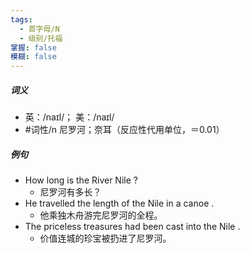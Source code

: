 ```yaml
---
tags:
  - 首字母/N
  - 级别/托福
掌握: false
模糊: false
---
```

##### 词义
- 英：/naɪl/； 美：/naɪl/
- #词性/n  尼罗河；奈耳（反应性代用单位，＝0.01）
##### 例句
- How long is the River Nile ?
	- 尼罗河有多长？
- He travelled the length of the Nile in a canoe .
	- 他乘独木舟游完尼罗河的全程。
- The priceless treasures had been cast into the Nile .
	- 价值连城的珍宝被扔进了尼罗河。
